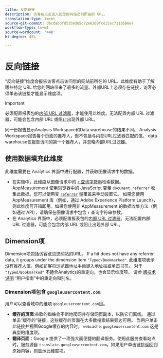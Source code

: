 ```yaml
---
title: 反向链接
description: 访客在点击进入到您的网站之前所在的 URL。
translation-type: tm+mt
source-git-commit: dbcdabdfd53b9d65d72e6269fcd25ac7118586e7
workflow-type: tm+mt
source-wordcount: '448'
ht-degree: 48%

---
```



# 反向链接

“反向链接”维度会报告访客点击访问您的网站前所在的 URL。此维度有助于了解哪些特定 URL 给您的网站带来了最多的流量。外部URL上必须存在链接，访客必须单击该链接才能显示维度项。

>[!IMPORTANT]
>
>必须配置报表包的[内部 URL 过滤器](/help/admin/admin/internal-url-filter-admin.md)，才能使用此维度。无法配置内部 URL 过滤器，可能会包含内部 URL 或阻止出现外部 URL。

同一份报告显示Analysis Workspace和Data warehouse的结果不同。 Analysis Workspace报告每个页面的推荐人，但不包括与内部URL过滤器匹配的值。 data warehouse仅报告访问的第一个推荐人，并忽略内部URL过滤器。

## 使用数据填充此维度

此维度需要在 Analytics 界面中进行配置，并获取图像请求中的数据。

* 在实施中，此维度从图像请求中的 [`r` 查询字符串](/help/implement/validate/query-parameters.md)检索数据。AppMeasurement 使用浏览器中的 JavaScript 变量 `document.referrer` 收集此数据。您可以使用变 [`referrer`](/help/implement/vars/page-vars/referrer.md) 量覆盖来手动设置它。 如果您使用 AppMeasurement 库（例如，通过 Adobe Experience Platform Launch），则此维度可开箱即用。如果您使用非 AppMeasurement 的数据收集方法（例如通过 API），请确保在图像请求中包含 `r` 查询字符串参数。
* 在 Analytics 界面中，必须配置报表包的[内部 URL 过滤器](/help/admin/admin/internal-url-filter-admin.md)。无法配置内部 URL 过滤器，可能会包含内部 URL 或阻止出现外部 URL。

## Dimension项

Dimension项包括访客点进您网站的URL。 If a hit does not have any referrer data, it groups under the dimension item `"Typed/Bookmarked"`. 此维度项表示没有推荐人值，例如访客将浏览器地址手动键入地址栏或单击书签。 对于 `"Typed/Bookmarked"` 不适合Analytics的重定向，也会显示维度项。 请参 [阅技术说明](/help/technotes/redirects.md) “用户指南”中的重定向和别名。

### Dimension项包含 `googleusercontent.com`

用户可以查看域中的维项 `googleusercontent.com`目。

* **缓存的页面**:谷歌的蜘蛛会不断地爬网并存储网页副本，以防它们离线。 通过单击“缓存的”链接，这些缓存的页面在大多数搜索结果旁边可用。 当用户单击此链接并视图Google缓存的内容时， `webcache.googleusercontent.com` 这是典型的维度项。
* **翻译页面**：Google 提供了一项强大而便捷的翻译服务。使用此服务查看站点时，服务源自 `translate.googleusercontent.com`。如果用户单击链接返回到原始内容，则显示此维度项。
